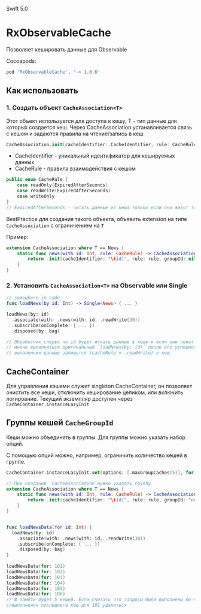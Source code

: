 Swift 5.0
# RxObservableCache 

Позволяет кешировать данные для Observable 

Cocoapods:
```ruby
pod 'RxObservableCache', '~> 1.0.6'
```

## Как использовать

### 1. Создать объект `CacheAssociation<T>` 
Этот объект используется для доступа к кешу, T - тип данные для которых создается кеш. 
Через CacheAssociation устанавливается связь с кешом и задаются правила на чтение/запись в кеш

```swift
CacheAssociation.init(cacheIdentifier: CacheIdentifier, rule: CacheRule, groupId: CacheGroupId? = nil)
```
+ CacheIdentifier - уникальный идентификатор для кешируемых данных
+ CacheRule - правила взаимодействия с кешом

```swift
public enum CacheRule {
    case readOnly(ExpiredAfterSeconds) 
    case readWrite(ExpiredAfterSeconds) 
    case writeOnly
}
// ExpiredAfterSeconds - читать данные из кеша только если они живут там не дольше заданного количества секунд
```



BestPractice для создания такого объекта, объявить extension на типе `CacheAssociation` с ограничением на `Т`

Пример:

```swift
extension CacheAssociation where T == News { 
    static func news(with id: Int, rule: CacheRule) -> CacheAssociation<News> {
        return .init(cacheIdentifier: "\(id)", rule: rule, groupId: nil)
    } 
}
```

### 2. Установить `CacheAssociation<T>` на Observable или Single 

```swift 
// somewhere in code 
func loadNews(by id: Int) -> Single<News> { ... }

loadNews(by: id)
  .associate(with: .news(with: id, .readWrite(30))
  .subscribe(onComplete: { ... })
  .disposed(by: bag)

// Обработчик сперва по id будет искать данные в кеше и если они лежат там не дольше 30 секунд, вернет их,
// иначе выполниться оригинальный `loadNews(by: id)` после его успешного
// выполенния данные запишутся (cacheRule = .readWrite) в кеш. 
```

## CacheContainer
Для управления кэшами служит singleton CacheContainer, он позволяет очистить все кеши, отключить кеширование 
целиком, или включить логировние. 
Текущий экземпляр доступен через `CacheContainer.instanceLazyInit`


## Группы кешей `CacheGroupId`
Кеши можно объединять в группы. Для группы можно указать набор опций. 

С помощью опций можно, например, ограничить количеcтво кешей в группе. 

```swift  
CacheContainer.instanceLazyInit.set(options: [.maxGroupCaches(5)], for: "news") 

// При создании  CacheAssociation нужно указать группу 
extension CacheAssociation where T == News { 
    static func news(with id: Int, rule: CacheRule) -> CacheAssociation<News> {
        return .init(cacheIdentifier: "\(id)", rule: rule, groupId: "news") // указываем группу
    } 
}


func loadNewsData(for id: Int) {
  loadNews(by: id)
    .associate(with: .news(with: id, .readWrite(30))
    .subscribe(onComplete: { ... })
    .disposed(by: bag)
}
 
loadNewsData(for: 101) 
loadNewsData(for: 102) 
loadNewsData(for: 103) 
loadNewsData(for: 104) 
loadNewsData(for: 105) 
loadNewsData(for: 106)
// В памяти будет 5 кешей. Если считать что запросы были выполнены по-порядку то после
//выполнения последнего кеш для 101 удалиться 
```

 

